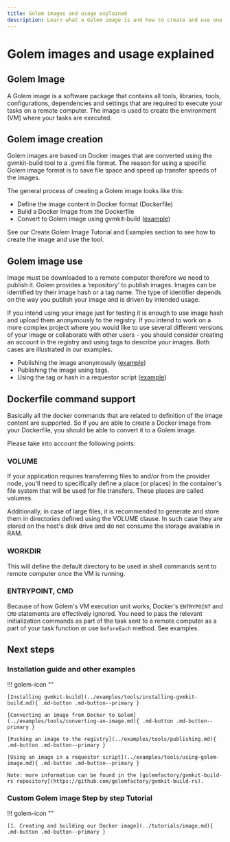 ```yaml
---
title: Golem images and usage explained
description: Learn what a Golem image is and how to create and use one
---
```



# Golem images and usage explained


## Golem Image

A Golem image is a software package that contains all tools, libraries, tools, configurations, dependencies and settings that are required to execute your tasks on a remote computer. The image is used to create the environment (VM) where your tasks are executed.

## Golem image creation 

Golem images are based on Docker images that are converted using the gvmkit-build tool to a .gvmi file format. The reason for using a specific Golem image format is to save file space and speed up transfer speeds of the images.

The general process of creating a Golem image looks like this:

* Define the image content in Docker format (Dockerfile)
* Build a Docker Image from the Dockerfile
* Convert to Golem image using gvmkit-build ([example](../examples/tools/converting-an-image.md))

See our Create Golem Image Tutorial and Examples section to see how to create the image and use the tool. 

## Golem image use

Image must be downloaded to a remote computer therefore we need to publish it. Golem provides a ‘repository’ to publish images. Images can be identified by their image hash or a tag name. The type of identifier depends on the way you publish your image and is driven by intended usage.

If you intend using your image just for testing it is enough to use image hash and upload them anonymously to the registry. If you intend to work on a more complex project where you would like to use several different versions of your image or collaborate with other users - you should consider creating an account in the registry and using tags to describe your images.  Both cases are illustrated in our examples.

* Publishing the image anonymously ([example](../examples/tools/publishing.md))
* Publishing the image using tags.
* Using the tag or hash in a requestor script ([example](../examples/tools/using-golem-image.md))

## Dockerfile command support 

Basically all the docker commands that are related to definition of the image content are supported. So if you are able to create a Docker image from your Dockerfile, you should be able to convert it to a Golem image.

Please take into account the following points:

### VOLUME

If your application requires transferring files to and/or from the provider node, you'll need to specifically define a place (or places) in the container's file system that will be used for file transfers. These places are called volumes.

Additionally, in case of large files, it is recommended to generate and store them in directories defined using the VOLUME clause. In such case they are stored on the host's disk drive and do not consume the storage available in RAM.

### WORKDIR

This will define the default directory to be used in shell commands sent to remote computer once the VM is running.

### ENTRYPOINT, CMD
Because of how Golem's VM execution unit works, Docker's `ENTRYPOINT` and `CMD` statements are effectively ignored. You need to pass the relevant initialization commands as part of the task sent to a remote computer as a part of your task function or use `beforeEach` method. See examples.


## Next steps

### Installation guide and other examples


!!! golem-icon ""

    [Installing gvmkit-build](../examples/tools/installing-gvmkit-build.md){ .md-button .md-button--primary }

    [Converting an image from Docker to Golem](../examples/tools/converting-an-image.md){ .md-button .md-button--primary }

    [Pushing an image to the registry](../examples/tools/publishing.md){ .md-button .md-button--primary }

    [Using an image in a requestor script](../examples/tools/using-golem-image.md){ .md-button .md-button--primary }

    Note: more information can be found in the [golemfactory/gvmkit-build-rs repository](https://github.com/golemfactory/gvmkit-build-rs).

### Custom Golem image Step by step Tutorial

!!! golem-icon ""

    [1. Creating and building our Docker image](../tutorials/image.md){ .md-button .md-button--primary }
